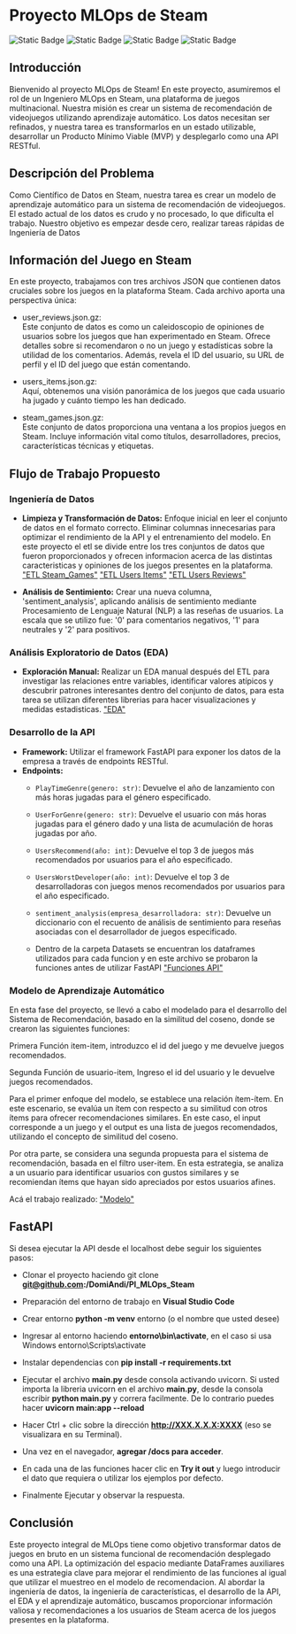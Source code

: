 # Proyecto MLOps de Steam
![Static Badge](https://img.shields.io/badge/Python-gray?style=flat&logo=python)
![Static Badge](https://img.shields.io/badge/-Pandas-gray?style=flat&logo=pandas)
![Static Badge](https://img.shields.io/badge/Numpy-gray?style=flat&logo=Numpy)
![Static Badge](https://img.shields.io/badge/FastApi-darkseagreen)

## Introducción
Bienvenido al proyecto MLOps de Steam! En este proyecto, asumiremos el rol de un Ingeniero MLOps en Steam, una plataforma de juegos multinacional. Nuestra misión es crear un sistema de recomendación de videojuegos utilizando aprendizaje automático. Los datos necesitan ser refinados, y nuestra tarea es transformarlos en un estado utilizable, desarrollar un Producto Mínimo Viable (MVP) y desplegarlo como una API RESTful.

## Descripción del Problema
Como Científico de Datos en Steam, nuestra tarea es crear un modelo de aprendizaje automático para un sistema de recomendación de videojuegos. El estado actual de los datos es crudo y no procesado, lo que dificulta el trabajo. Nuestro objetivo es empezar desde cero, realizar tareas rápidas de Ingeniería de Datos

## Información del Juego en Steam
En este proyecto, trabajamos con tres archivos JSON que contienen datos cruciales sobre los juegos en la plataforma Steam. Cada archivo aporta una perspectiva única:
* user_reviews.json.gz: <br>
Este conjunto de datos es como un caleidoscopio de opiniones de usuarios sobre los juegos que han experimentado en Steam. Ofrece detalles sobre si recomendaron o no un juego y estadísticas sobre la utilidad de los comentarios. Además, revela el ID del usuario, su URL de perfil y el ID del juego que están comentando.

* users_items.json.gz:<br>
Aquí, obtenemos una visión panorámica de los juegos que cada usuario ha jugado y cuánto tiempo les han dedicado.

* steam_games.json.gz: <br>
Este conjunto de datos proporciona una ventana a los propios juegos en Steam. Incluye información vital como títulos, desarrolladores, precios, características técnicas y etiquetas.

## Flujo de Trabajo Propuesto

### Ingeniería de Datos

- **Limpieza y Transformación de Datos:** Enfoque inicial en leer el conjunto de datos en el formato correcto. Eliminar columnas innecesarias para optimizar el rendimiento de la API y el entrenamiento del modelo. En este proyecto el etl se divide entre los tres conjuntos de datos que fueron proporcionados y ofrecen informacion acerca de las distintas caracteristicas y opiniones de los juegos presentes en la plataforma.
["ETL Steam_Games"](./Notebooks/ETL_steam_games.ipynb) 
["ETL Users Items"](./Notebooks/ETL_user_items.ipynb)
["ETL Users Reviews"](./Notebooks/ETL_user_reviews.ipynb)

- **Análisis de Sentimiento:** Crear una nueva columna, 'sentiment_analysis', aplicando análisis de sentimiento mediante Procesamiento de Lenguaje Natural (NLP) a las reseñas de usuarios. La escala que se utilizo fue: '0' para comentarios negativos, '1' para neutrales y '2' para positivos.

### Análisis Exploratorio de Datos (EDA)

- **Exploración Manual:** Realizar un EDA manual después del ETL para investigar las relaciones entre variables, identificar valores atípicos y descubrir patrones interesantes dentro del conjunto de datos, para esta tarea se utilizan diferentes librerias para hacer visualizaciones y medidas estadisticas. ["EDA"](./Notebooks/EDA.ipynb)

### Desarrollo de la API

- **Framework:** Utilizar el framework FastAPI para exponer los datos de la empresa a través de endpoints RESTful.
- **Endpoints:**
  - `PlayTimeGenre(genero: str)`: Devuelve el año de lanzamiento con más horas jugadas para el género especificado.
  - `UserForGenre(genero: str)`: Devuelve el usuario con más horas jugadas para el género dado y una lista de acumulación de horas jugadas por año.
  - `UsersRecommend(año: int)`: Devuelve el top 3 de juegos más recomendados por usuarios para el año especificado.
  - `UsersWorstDeveloper(año: int)`: Devuelve el top 3 de desarrolladoras con juegos menos recomendados por usuarios para el año especificado.
  - `sentiment_analysis(empresa_desarrolladora: str)`: Devuelve un diccionario con el recuento de análisis de sentimiento para reseñas asociadas con el desarrollador de juegos especificado.

  - Dentro de la carpeta Datasets se encuentran los dataframes utilizados para cada funcion y en este archivo se probaron la funciones antes de utilizar FastAPI ["Funciones API"](./Notebooks/Funciones_API.ipynb)

### Modelo de Aprendizaje Automático

En esta fase del proyecto, se llevó a cabo el modelado para el desarrollo del Sistema de Recomendación, basado en la similitud del coseno, donde se crearon las siguientes funciones:

Primera Función item-item, introduzco el id del juego y me devuelve juegos recomendados.

Segunda Función de usuario-item, Ingreso el id del usuario y le devuelve juegos recomendados.

Para el primer enfoque del modelo, se establece una relación ítem-ítem. En este escenario, se evalúa un ítem con respecto a su similitud con otros ítems para ofrecer recomendaciones similares. En este caso, el input corresponde a un juego y el output es una lista de juegos recomendados, utilizando el concepto de similitud del coseno.

Por otra parte, se considera una segunda propuesta para el sistema de recomendación, basada en el filtro user-item. En esta estrategia, se analiza a un usuario para identificar usuarios con gustos similares y se recomiendan ítems que hayan sido apreciados por estos usuarios afines.

Acá el trabajo realizado: ["Modelo"](./Notebooks/Modelo_Recomendacion.ipynb)

## FastAPI

Si desea ejecutar la API desde el localhost debe seguir los siguientes pasos: 

- Clonar el proyecto haciendo git clone **git@github.com:/DomiAndi/PI_MLOps_Steam**

- Preparación del entorno de trabajo en **Visual Studio Code**

* Crear entorno **python -m venv** entorno (o el nombre que usted desee)

* Ingresar al entorno haciendo **entorno\bin\activate**, en el caso si usa Windows entorno\Scripts\activate

- Instalar dependencias con **pip install -r requirements.txt**

- Ejecutar el archivo **main.py** desde consola activando uvicorn. Si usted importa la libreria uvicorn en el archivo **main.py**, desde la consola escribir **python main.py** y correra facilmente. De lo contrario puedes hacer **uvicorn main:app --reload**

- Hacer Ctrl + clic sobre la dirección **http://XXX.X.X.X:XXXX**  (eso se visualizara en su Terminal).

- Una vez en el navegador, **agregar /docs para acceder**.

- En cada una de las funciones hacer clic en **Try it out** y luego introducir el dato que requiera o utilizar los ejemplos por defecto. 

- Finalmente Ejecutar y observar la respuesta.

## Conclusión

Este proyecto integral de MLOps tiene como objetivo transformar datos de juegos en bruto en un sistema funcional de recomendación desplegado como una API. La optimización del espacio mediante DataFrames auxiliares es una estrategia clave para mejorar el rendimiento de las funciones al igual que utilizar el muestreo en el modelo de recomendacion. Al abordar la ingeniería de datos, la ingeniería de características, el desarrollo de la API, el EDA y el aprendizaje automático, buscamos proporcionar información valiosa y recomendaciones a los usuarios de Steam acerca de los juegos presentes en la plataforma.

